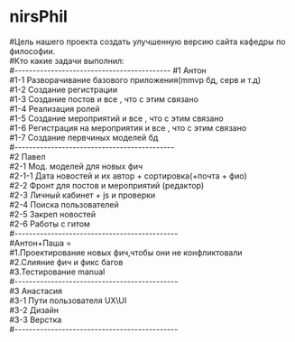 # nirsPhil
#Цель нашего проекта создать улучшенную версию сайта кафедры по философии.</br>
#Кто какие задачи выполнил:</br>
#-------------------------------------------
#1 Антон</br>
#1-1 Разворачивание базового приложения(mmvp бд, серв и т.д)</br>
#1-2 Создание регистрации</br>
#1-3 Создание постов и все , что с этим связано</br>
#1-4 Реализация ролей</br>
#1-5 Создание мероприятий и все , что с этим связано</br>
#1-6 Регистрация на мероприятия и все , что с этим связано</br>
#1-7 Создание первчиных моделей бд</br>
#--------------------------------------------</br>
#2 Павел</br>
#2-1 Мод. моделей для новых фич</br>
#2-1-1 Дата новостей и их автор + сортировка(+почта + фио)</br>
#2-2 Фронт для постов и мероприятий (редактор)</br>
#2-3 Личный кабинет + js и проверки </br>
#2-4 Поиска пользователей</br>
#2-5 Закреп новостей</br>
#2-6 Работы с гитом</br>
#---------------------------------------------</br>
#Антон+Паша = </br>
#1.Проектирование новых фич,чтобы они не конфликтовали</br>
#2.Слияние фич и фикс багов</br>
#3.Тестирование manual</br>
#---------------------------------------------</br>
#3 Анастасия </br>
#3-1 Пути пользователя UX\UI</br>
#3-2 Дизайн</br>
#3-3 Верстка</br>
#---------------------------------------------</br>







